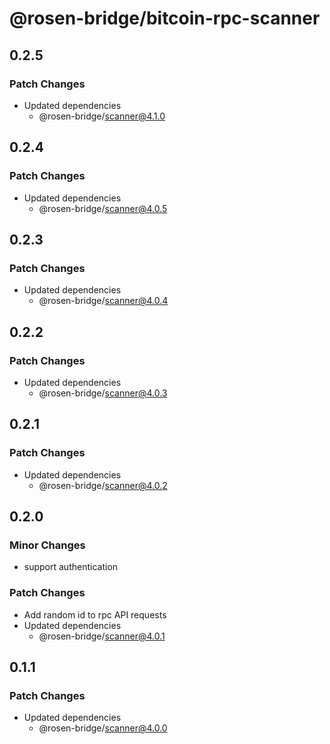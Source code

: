 # @rosen-bridge/bitcoin-rpc-scanner

## 0.2.5

### Patch Changes

- Updated dependencies
  - @rosen-bridge/scanner@4.1.0

## 0.2.4

### Patch Changes

- Updated dependencies
  - @rosen-bridge/scanner@4.0.5

## 0.2.3

### Patch Changes

- Updated dependencies
  - @rosen-bridge/scanner@4.0.4

## 0.2.2

### Patch Changes

- Updated dependencies
  - @rosen-bridge/scanner@4.0.3

## 0.2.1

### Patch Changes

- Updated dependencies
  - @rosen-bridge/scanner@4.0.2

## 0.2.0

### Minor Changes

- support authentication

### Patch Changes

- Add random id to rpc API requests
- Updated dependencies
  - @rosen-bridge/scanner@4.0.1

## 0.1.1

### Patch Changes

- Updated dependencies
  - @rosen-bridge/scanner@4.0.0
